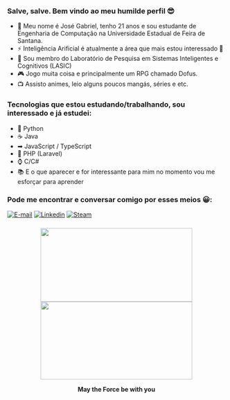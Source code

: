 ### Salve, salve. Bem vindo ao meu humilde perfil 😎

- 💬 Meu nome é José Gabriel, tenho 21 anos e sou estudante de Engenharia de Computação na Universidade Estadual de Feira de Santana.
- ⚡ Inteligência Arificial é atualmente a área que mais estou interessado 🎯
- 🔬 Sou membro do Laboratório de Pesquisa em Sistemas Inteligentes e Cognitivos (LASIC)
- 🎮 Jogo muita coisa e principalmente um RPG chamado Dofus.
- 📺 Assisto animes, leio alguns poucos mangás, séries e etc.

### Tecnologias que estou estudando/trabalhando, sou interessado e já estudei:

- 🐍 Python
- ☕ Java
- ➡ JavaScript / TypeScript
- 🐘 PHP (Laravel)
- ⌚ C/C#
- 📚 E o que aparecer e for interessante para mim no momento vou me esforçar para aprender

### Pode me encontrar e conversar comigo por esses meios 😀:

[![E-mail](https://img.shields.io/badge/engcgabrielgomes@gmail.com.br-red?logo=gmail&logoColor=white)](https://mail.google.com/mail/u/0/?view=cm&fs=1&tf=1&source=mailto&to=engcgabrielgomes@gmail.com.br)
[![Linkedin](https://img.shields.io/badge/josegabrielgomes-blue?logo=linkedin)](https://www.linkedin.com/in/jos%C3%A9-gabriel-gomes-3493b2199/)
[![Steam](https://img.shields.io/badge/-Steam-lightgrey)](https://steamcommunity.com/id/lonelytip/)
### 
<!--
**JoSGomes/JoSGomes** is a ✨ _special_ ✨ repository because its `README.md` (this file) appears on your GitHub profile.

Here are some ideas to get you started:

- 🔭 I’m currently working on ...
- 🌱 I’m currently learning ...
- 👯 I’m looking to collaborate on ...
- 🤔 I’m looking for help with ...
- 💬 Ask me about ...
- 📫 How to reach me: ...
- 😄 Pronouns: ...
- ⚡ Fun fact: ...
-->

<div align="center">
  <img height="170em" width="350em" src="https://github-readme-stats.vercel.app/api/top-langs/?username=JoSGomes&layout=compact&theme=cobalt"> 
  <img height="180em" width="350em" src="https://github-readme-streak-stats.herokuapp.com?user=JoSGomes&theme=cobalt"> 
</div>

<div align="center"> <p> <b> May the Force be with you </b> </p> </div>
